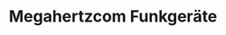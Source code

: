 ---
title: "Megahertzcom Funkgeräte"
url: /odelzhausen/megahertzcom-funkgeraete/
shop: Elektronik
---